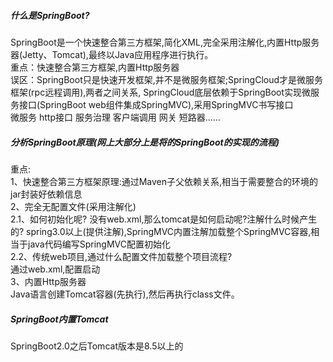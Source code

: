 ##### 什么是SpringBoot?
SpringBoot是一个快速整合第三方框架,简化XML,完全采用注解化,内置Http服务器(Jetty、Tomcat),最终以Java应用程序进行执行。                  
重点：快速整合第三方框架,内置Http服务器        
误区：SpringBoot只是快速开发框架,并不是微服务框架;SpringCloud才是微服务框架(rpc远程调用),两者之间关系,
SpringCloud底层依赖于SpringBoot实现微服务接口(SpringBoot web组件集成SpringMVC),采用SpringMVC书写接口       
微服务 http接口 服务治理 客户端调用 网关 短路器......    
##### 分析SpringBoot原理(网上大部分上是将的SpringBoot的实现的流程)
重点:     
1、快速整合第三方框架原理:通过Maven子父依赖关系,相当于需要整合的环境的jar封装好依赖信息                      
2、完全无配置文件(采用注解化)         
    2.1、如何初始化呢?
        没有web.xml,那么tomcat是如何启动呢?注解什么时候产生的?
        spring3.0以上(提供注解),SpringMVC内置注解加载整个SpringMVC容器,相当于java代码编写SpringMVC配置初始化          
    2.2、传统web项目,通过什么配置文件加载整个项目流程?              
    通过web.xml,配置启动                         
3、内置Http服务器          
    Java语言创建Tomcat容器(先执行),然后再执行class文件。
    
##### SpringBoot内置Tomcat
SpringBoot2.0之后Tomcat版本是8.5以上的


